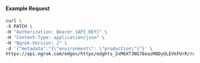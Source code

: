 <!-- Code generated for API Clients. DO NOT EDIT. -->

#### Example Request

```bash
curl \
-X PATCH \
-H "Authorization: Bearer {API_KEY}" \
-H "Content-Type: application/json" \
-H "Ngrok-Version: 2" \
-d '{"metadata":"{\"environment\": \"production\"}"}' \
https://api.ngrok.com/edges/https/edghts_2xM6XT3NG78eazM8DyULEVkFUrR/routes/edghtsrt_2xM6XSkEXjZhiOIpyixGFEqJobk
```
